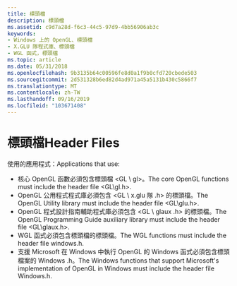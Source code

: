 ```yaml
---
title: 標頭檔
description: 標頭檔
ms.assetid: c9d7a28d-f6c3-44c5-97d9-4bb56906ab3c
keywords:
- Windows 上的 OpenGL、標頭檔
- X.GLU 隊程式庫、標頭檔
- WGL 函式，標頭檔
ms.topic: article
ms.date: 05/31/2018
ms.openlocfilehash: 9b3135b64c00596fe8d0a1f9b0cfd720cbede503
ms.sourcegitcommit: 2d531328b6ed82d4ad971a45a5131b430c5866f7
ms.translationtype: MT
ms.contentlocale: zh-TW
ms.lasthandoff: 09/16/2019
ms.locfileid: "103671408"
---
```

# <a name="header-files"></a><span data-ttu-id="9937b-106">標頭檔</span><span class="sxs-lookup"><span data-stu-id="9937b-106">Header Files</span></span>

<span data-ttu-id="9937b-107">使用的應用程式：</span><span class="sxs-lookup"><span data-stu-id="9937b-107">Applications that use:</span></span>

-   <span data-ttu-id="9937b-108">核心 OpenGL 函數必須包含標頭檔 <GL \\ gl>。</span><span class="sxs-lookup"><span data-stu-id="9937b-108">The core OpenGL functions must include the header file <GL\\gl.h>.</span></span>
-   <span data-ttu-id="9937b-109">OpenGL 公用程式程式庫必須包含 <GL \\ x.glu 隊 .h> 的標頭檔。</span><span class="sxs-lookup"><span data-stu-id="9937b-109">The OpenGL Utility library must include the header file <GL\\glu.h>.</span></span>
-   <span data-ttu-id="9937b-110">OpenGL 程式設計指南輔助程式庫必須包含 <GL \\ glaux .h> 的標頭檔。</span><span class="sxs-lookup"><span data-stu-id="9937b-110">The OpenGL Programming Guide auxiliary library must include the header file <GL\\glaux.h>.</span></span>
-   <span data-ttu-id="9937b-111">WGL 函式必須包含標頭檔的標頭檔。</span><span class="sxs-lookup"><span data-stu-id="9937b-111">The WGL functions must include the header file windows.h.</span></span>
-   <span data-ttu-id="9937b-112">支援 Microsoft 在 Windows 中執行 OpenGL 的 Windows 函式必須包含標頭檔案的 Windows .h。</span><span class="sxs-lookup"><span data-stu-id="9937b-112">The Windows functions that support Microsoft's implementation of OpenGL in Windows must include the header file Windows.h.</span></span>

 

 





